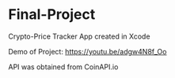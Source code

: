 # Final-Project
Crypto-Price Tracker App created in Xcode

Demo of Project: https://youtu.be/adgw4N8f_Oo

API was obtained from CoinAPI.io
